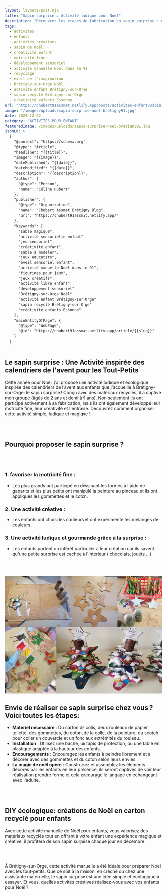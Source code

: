 ```yaml
---
layout: layouts/post.njk
title: "Sapin surprise : Activité ludique pour Nöel"
description: "Découvrez les étapes de fabrication du sapin surprise : une activité sensorielle et créative idéale pour les tout-petits pour noël, favorisant la motricité fine par la manipulation de gommettes, de coton et de peinture."
tags: 
  - activites
  - enfants
  - activités créatives
  - sapin de noël
  - créativité enfant
  - motricité fine
  - développement sensoriel
  - activité manuelle Noël dans le 91
  - recyclage
  - éveil de l'imagination
  - Brétigny-sur-Orge Noël
  - activité enfant Brétigny-sur-Orge
  - sapin recyclé Brétigny-sur-Orge
  - créativité enfants Essonne
url: "https://chubert91assmat.netlify.app/posts/activites-enfant/sapin-surprise-noel-bretigny91"
image: "/images/uploads/sapin-surprise-noel-bretigny91.jpg"
date: 2024-12-22
category: "ACTIVITÉS POUR ENFANT"
featuredImage: /images/uploads/sapin-surprise-noel-bretigny91.jpg
jsonLd: >
  {
    "@context": "https://schema.org",
    "@type": "Article",
    "headline": "{{title}}",
    "image": "{{image}}",
    "datePublished": "{{date}}",
    "dateModified": "{{date}}",
    "description": "{{description}}",
    "author": {
      "@type": "Person",
      "name": "Céline Hubert"
    },
    "publisher": {
      "@type": "Organization",
      "name": "Chubert Assmat Brétigny Blog",
      "url": "https://chubert91assmat.netlify.app/"
    },
    "keywords": [
      "sable magique", 
      "activité sensorielle enfant", 
      "jeu sensoriel", 
      "créativité enfant", 
      "sable à modeler", 
      "jeux éducatifs", 
      "éveil sensoriel enfant", 
      "activité manuelle Noël dans le 91", 
      "figurines pour jeux", 
      "jeux créatifs", 
      "activité libre enfant", 
      "développement sensoriel"
      "Brétigny-sur-Orge Noël"
      "activité enfant Brétigny-sur-Orge"
      "sapin recyclé Brétigny-sur-Orge"
      "créativité enfants Essonne"
    ],
    "mainEntityOfPage": {
      "@type": "WebPage",
      "@id": "https://chubert91assmat.netlify.app/article/{{slug}}"
    }
  }
---
```



## **Le sapin surprise : Une Activité inspirée des calendriers de l'avent pour les Tout-Petits**
Cette année pour Noël, j’ai proposé une activité ludique et écologique inspirée des calendriers de l’avent aux enfants que j'accueille à Brétigny-sur-Orge: le sapin surprise ! Conçu avec des matériaux recyclés, il a captivé mon groupe (âgés de 2 ans et demi à 9 ans). Non seulement ils ont participé activement à sa fabrication, mais ils ont également développé leur motricité fine, leur créativité et l'entraide. Découvrez comment organiser cette activité simple, ludique et magique !


<br><br>


## **Pourquoi proposer le sapin surprise ?**


<br><br>


### **1. favoriser la motricité fine :**
- Les plus grands ont participé en dessinant les formes à l'aide de gabarits et les plus petits ont manipulé la peinture au pinceau et ils ont appliqués les gommettes et le coton.

### **2. Une activité créative  :**
- Les enfants ont choisi les couleurs et ont expérimenté les mélanges de couleurs.

### **3. Une activité ludique et gourmande grâce à la surprise  :**
- Les enfants portent un intérêt particulier à leur création car ils savent qu'une petite surprise est cachée à l'intérieur ( chocolats, jouets ...) 


<br><br>


![Découvrez les étapes de fabrication du sapin surprise, une activité manuelle réalisée à Brétigny-sur-Orge avec des enfants de 2 à 9 ans, idéale pour préparer Noël](/images/uploads/sapin-surprise-noel-bretigny91-etapes.jpg)



## **Envie de réaliser ce sapin surprise chez vous ? Voici toutes les étapes:**
- **Matériel nécessaire** : Du carton de colis, deux rouleaux de papier toilette, des gommettes, du coton, de la colle, de la peinture, du scotch pour coller un couvercle et un fond aux extrémités du rouleau.
- **Installation** : Utilisez une bâche, un tapis de protection, ou une table en plastique adaptée à la hauteur des enfants.
- **Encouragements** : Encouragez les enfants à peindre librement et à décorer avec des gommettes et du coton selon leurs envies.
- **La magie de noël opère** : Construisez et assemblez les élements décorés par les enfants en leur présence, ils seront captivés de voir leur réalisation prendre forme et cela encourage le langage en échangeant avec l'adulte.

<br><br>

## **DIY écologique: créations de Noël en carton recyclé pour enfants**
Avec cette activité manuelle de Noël pour enfants, vous valorisez des matériaux recyclés tout en offrant à votre enfant une expérience magique et créative, il profitera de son sapin surprise chaque jour en décembre.

<br><br>

À Brétigny-sur-Orge, cette activité manuelle a été idéale pour préparer Noël avec les tout-petits. Que ce soit à la maison, en crèche ou chez une assistante maternelle, le sapin surprise est une idée simple et écologique à essayer.
Et vous, quelles activités créatives réalisez-vous avec vos enfants pour Noël ?


